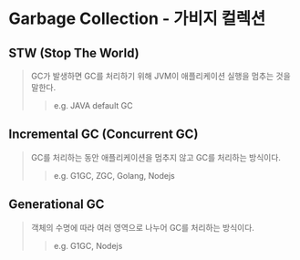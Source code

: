 # Garbage Collection - 가비지 컬렉션

## STW (Stop The World)

> GC가 발생하면 GC를 처리하기 위해 JVM이 애플리케이션 실행을 멈추는 것을 말한다.
>
> > e.g. JAVA default GC

## Incremental GC (Concurrent GC)

> GC를 처리하는 동안 애플리케이션을 멈추지 않고 GC를 처리하는 방식이다.
>
> > e.g. G1GC, ZGC, Golang, Nodejs

## Generational GC

> 객체의 수명에 따라 여러 영역으로 나누어 GC를 처리하는 방식이다.
>
> > e.g. G1GC, Nodejs
